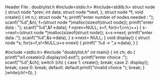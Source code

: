 Header File : doublylist.h
#include<stdio.h>
#include<stdlib.h>
struct node
{
 struct node *prev;
 int data;
 struct node *next;
};
struct node *f;
void create()
{
 int n,i;
 struct node *s;
 printf("enter number of nodes needed : ");
 scanf("%d",&n);
 f=(struct node *)malloc(sizeof(struct node));
 printf("enter data : ");
 scanf("%d",&f->data);
 f->prev=NULL;
 s=f;
 for(i=1;i<n;i++)
 {
 s->next=(struct node *)malloc(sizeof(struct node));  s=s->next;
 printf("enter data :");
 scanf("%d",&s->data);
 }
 s->next= NULL;
}
void display()
{
 struct node *s;
 for(s=f;s!=NULL;s=s->next)
 {
 printf(" %d -> ",s->data);
 }
} 

#include <stdio.h>
#include "doublylist.h"
int main()
{ int ch;
 do
 {
 printf("\n1.create\n2.display\n0.exit");
 printf("enter choice :");
 scanf("%d",&ch);
 switch (ch)
 {
 case 1: create();
 break;
 case 2: display();
 break;
 case 0: break;
 default:
 default:printf("invalid choice ");
 break;
 }
 }while(ch!=0);
} 

